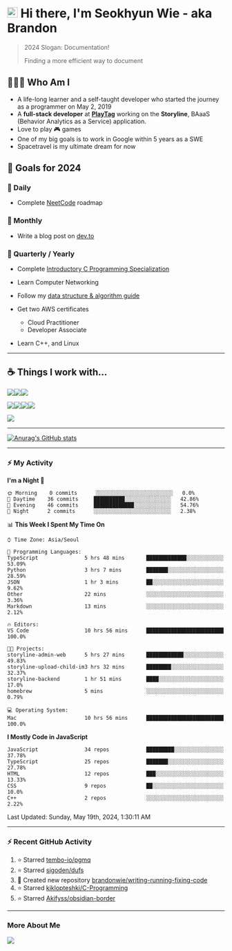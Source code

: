 # <img src='https://qpluspicture.oss-cn-beijing.aliyuncs.com/6LjjQA/Hi.gif' alt='Hi' width="24"/> Hi there, I'm Seokhyun Wie - aka Brandon

> 2024 Slogan: Documentation!
>
> Finding a more efficient way to document

## 🧑🏻‍💻 Who Am I

- A life-long learner and a self-taught developer who started the journey as a programmer on May 2, 2019
- A **full-stack developer** at [**PlayTag**](https://playtag.ai/) working on the **Storyline**, BAaaS (Behavior Analytics as a Service) application.
- Love to play 🎮 games
- One of my big goals is to work in Google within 5 years as a SWE
- Spacetravel is my ultimate dream for now

## 🥅 Goals for 2024

### 📅 Daily

- Complete [NeetCode](https://neetcode.io/) roadmap

### 📅 Monthly

- Write a blog post on [dev.to](https://dev.to/brandonwie)

### 📅 Quarterly / Yearly

- Complete [Introductory C Programming Specialization
  ](https://www.coursera.org/specializations/c-programming)
- Learn Computer Networking
- Follow my [data structure & algorithm guide](https://www.notion.so/brandonwie/How-to-Get-a-Software-Engineer-Job-at-Google-and-Other-Top-Tech-Companies-fc46fa68254449c49472c84584905409)

- Get two AWS certificates

  - Cloud Practitioner
  - Developer Associate

- Learn C++, and Linux

---

## ☕️ Things I work with...

<img src="https://ziadoua.github.io/m3-Markdown-Badges/badges/TypeScript/typescript1.svg" /><img src="https://ziadoua.github.io/m3-Markdown-Badges/badges/React/react1.svg" /><img src="https://ziadoua.github.io/m3-Markdown-Badges/badges/NextJS/nextjs1.svg" />

<img src="https://ziadoua.github.io/m3-Markdown-Badges/badges/NodeJS/nodejs1.svg" /><img src="https://ziadoua.github.io/m3-Markdown-Badges/badges/NestJS/nestjs1.svg" /><img src="  https://ziadoua.github.io/m3-Markdown-Badges/badges/PostgreSQL/postgresql1.svg" /><img src="https://ziadoua.github.io/m3-Markdown-Badges/badges/Docker/docker1.svg" />

<img src="https://ziadoua.github.io/m3-Markdown-Badges/badges/Python/python1.svg" />

---

<!-- GitHub Stats -->

[![Anurag's GitHub stats](https://github-readme-stats.vercel.app/api?username=brandonwie&show_icons=true&title_color=ffc857&icon_color=8ac926&text_color=daf7dc&bg_color=151515&hide=stars&custom_title=Brandon's GitHub Stats)](https://github.com/anuraghazra/github-readme-stats)

---

### ⚡ My Activity

<!--START_SECTION:waka-->
**I'm a Night 🦉** 

```text
🌞 Morning    0 commits      ░░░░░░░░░░░░░░░░░░░░░░░░░   0.0% 
🌆 Daytime    36 commits     ██████████░░░░░░░░░░░░░░░   42.86% 
🌃 Evening    46 commits     █████████████░░░░░░░░░░░░   54.76% 
🌙 Night      2 commits      ░░░░░░░░░░░░░░░░░░░░░░░░░   2.38%

```


📊 **This Week I Spent My Time On** 

```text
⌚︎ Time Zone: Asia/Seoul

💬 Programming Languages: 
TypeScript               5 hrs 48 mins       █████████████░░░░░░░░░░░░   53.09% 
Python                   3 hrs 7 mins        ███████░░░░░░░░░░░░░░░░░░   28.59% 
JSON                     1 hr 3 mins         ██░░░░░░░░░░░░░░░░░░░░░░░   9.62% 
Other                    22 mins             ░░░░░░░░░░░░░░░░░░░░░░░░░   3.36% 
Markdown                 13 mins             ░░░░░░░░░░░░░░░░░░░░░░░░░   2.12%

🔥 Editors: 
VS Code                  10 hrs 56 mins      █████████████████████████   100.0%

🐱‍💻 Projects: 
storyline-admin-web      5 hrs 27 mins       ████████████░░░░░░░░░░░░░   49.83% 
storyline-upload-child-im3 hrs 32 mins       ████████░░░░░░░░░░░░░░░░░   32.37% 
storyline-backend        1 hr 51 mins        ████░░░░░░░░░░░░░░░░░░░░░   17.0% 
homebrew                 5 mins              ░░░░░░░░░░░░░░░░░░░░░░░░░   0.79%

💻 Operating System: 
Mac                      10 hrs 56 mins      █████████████████████████   100.0%

```

**I Mostly Code in JavaScript** 

```text
JavaScript               34 repos            █████████░░░░░░░░░░░░░░░░   37.78% 
TypeScript               25 repos            ███████░░░░░░░░░░░░░░░░░░   27.78% 
HTML                     12 repos            ███░░░░░░░░░░░░░░░░░░░░░░   13.33% 
CSS                      9 repos             ██░░░░░░░░░░░░░░░░░░░░░░░   10.0% 
C++                      2 repos             ░░░░░░░░░░░░░░░░░░░░░░░░░   2.22%

```



<!--END_SECTION:waka-->

<!--RECENT_ACTIVITY:last_update-->
Last Updated: Sunday, May 19th, 2024, 1:30:11 AM
<!--RECENT_ACTIVITY:last_update_end-->

---

### ⚡ Recent GitHub Activity

<!--RECENT_ACTIVITY:start-->

1. ⭐ Starred [tembo-io/pgmq](https://github.com/tembo-io/pgmq)
2. ⭐ Starred [sigoden/dufs](https://github.com/sigoden/dufs)
3. 📔 Created new repository [brandonwie/writing-running-fixing-code](https://github.com/brandonwie/writing-running-fixing-code)
4. ⭐ Starred [kiklopteshki/C-Programming](https://github.com/kiklopteshki/C-Programming)
5. ⭐ Starred [Akifyss/obsidian-border](https://github.com/Akifyss/obsidian-border)
<!--RECENT_ACTIVITY:end-->

[youtube]: https://www.youtube.com/channel/UC7tk3UT7nn3cZNC2KBdb-4Q
[linkedin]: https://linkedin.com/in/brandonwie
[twitter]: https://twitter.com/brandonwie

---

### More About Me

[<img src="https://ziadoua.github.io/m3-Markdown-Badges/badges/LinkedIn/linkedin1.svg" />][linkedin]
